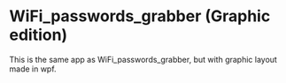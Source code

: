 # WiFi_passwords_grabber (Graphic edition)
This is the same app as WiFi_passwords_grabber, but with graphic layout made in wpf.
